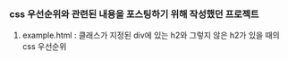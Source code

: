 ### css 우선순위와 관련된 내용을 포스팅하기 위해 작성했던 프로젝트

1. example.html : 클래스가 지정된 div에 있는 h2와 그렇지 않은 h2가 있을 때의 css 우선순위
